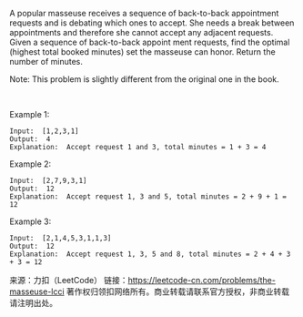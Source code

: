A popular masseuse receives a sequence of back-to-back appointment requests and is debating which ones to accept. She needs a break between appointments and therefore she cannot accept any adjacent requests. Given a sequence of back-to-back appoint­ ment requests, find the optimal (highest total booked minutes) set the masseuse can honor. Return the number of minutes.

Note: This problem is slightly different from the original one in the book.

 

Example 1:

    Input:  [1,2,3,1]
    Output:  4
    Explanation:  Accept request 1 and 3, total minutes = 1 + 3 = 4
Example 2:

    Input:  [2,7,9,3,1]
    Output:  12
    Explanation:  Accept request 1, 3 and 5, total minutes = 2 + 9 + 1 = 12
Example 3:

    Input:  [2,1,4,5,3,1,1,3]
    Output:  12
    Explanation:  Accept request 1, 3, 5 and 8, total minutes = 2 + 4 + 3 + 3 = 12

来源：力扣（LeetCode）
链接：https://leetcode-cn.com/problems/the-masseuse-lcci
著作权归领扣网络所有。商业转载请联系官方授权，非商业转载请注明出处。
